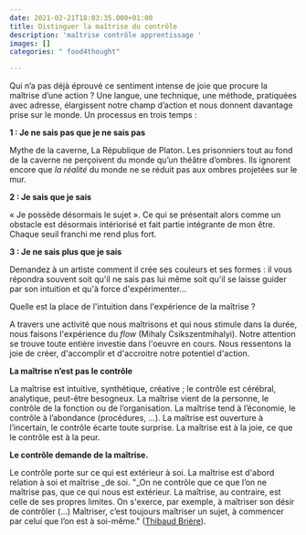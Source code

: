 ```yaml
---
date: 2021-02-21T18:03:35.000+01:00
title: Distinguer la maîtrise du contrôle
description: 'maîtrise contrôle apprentissage '
images: []
categories: " food4thought"

---
```

Qui n’a pas déjà éprouvé ce sentiment intense de joie que procure la maîtrise d’une action ? Une langue, une technique, une méthode, pratiquées avec adresse, élargissent notre champ d’action et nous donnent davantage prise sur le monde. Un processus en trois temps :

**1 : Je ne sais pas que je ne sais pas**

Mythe de la caverne, La République de Platon. Les prisonniers tout au fond de la caverne ne perçoivent du monde qu’un théâtre d’ombres. Ils ignorent encore que _la réalité_ du monde ne se réduit pas aux ombres projetées sur le mur.

**2 : Je sais que je sais**

« Je possède désormais le sujet ». Ce qui se présentait alors comme un obstacle est désormais intériorisé et fait partie intégrante de mon être. Chaque seuil franchi me rend plus fort.

**3 : Je ne sais plus que je sais**

Demandez à un artiste comment il crée ses couleurs et ses formes : il vous répondra souvent soit qu'il ne sais pas lui même soit qu'il se laisse guider par son intuition et qu'à force d'expérimenter...

Quelle est la place de l'intuition dans l'expérience de la maîtrise ?

A travers une activité que nous maîtrisons et qui nous stimule dans la durée, nous faisons l'expérience du _flow_ (Mihaly Csikszentmihalyi). Notre attention se trouve toute entière investie dans l'oeuvre en cours. Nous ressentons la joie de créer, d'accomplir et d'accroitre notre potentiel d'action.

**La maîtrise n’est pas le contrôle**

La maîtrise est intuitive, synthétique, créative ; le contrôle est cérébral, analytique, peut-être besogneux. La maîtrise vient de la personne, le contrôle de la fonction ou de l’organisation. La maîtrise tend à l’économie, le contrôle à l’abondance (procédures, ...). La maîtrise est ouverture à l’incertain, le contrôle écarte toute surprise. La maîtrise est à la joie, ce que le contrôle est à la peur.

**Le contrôle demande de la maîtrise.**

Le contrôle porte sur ce qui est extérieur à soi. La maîtrise est d'abord relation à soi et maîtrise _de soi. "_On ne contrôle que ce que l’on ne maîtrise pas, que ce qui nous est extérieur. La maîtrise, au contraire, est celle de ses propres limites. On s'exerce, par exemple, à maîtriser son désir de contrôler (...) Maîtriser, c’est toujours maîtriser un sujet, à commencer par celui que l’on est à soi-même." ([Thibaud Brière](https://www.linkedin.com/feed/update/urn:li:activity:6659097040745824256/)).